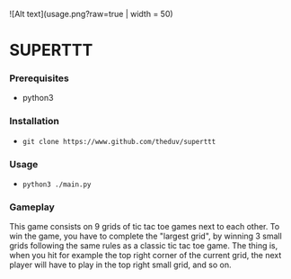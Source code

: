 ![Alt text](usage.png?raw=true | width = 50)

# SUPERTTT

### Prerequisites
* python3

### Installation
* `git clone https://www.github.com/theduv/superttt`

### Usage
* `python3 ./main.py`

### Gameplay
This game consists on 9 grids of tic tac toe games next to each other.
To win the game, you have to complete the "largest grid", by winning 3 small grids following the same rules as a classic tic tac toe game.
The thing is, when you hit for example the top right corner of the current grid, the next player will have to play in the top right small grid, and so on.
